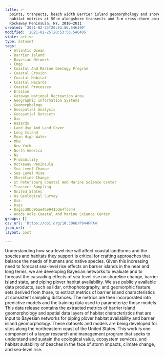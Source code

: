 ```yaml
---
title: >-
  points, transects, beach width Barrier island geomorphology and shorebird
  habitat metrics at 50-m alongshore transects and 5-m cross-shore points
  Rockaway Peninsula, NY, 2010–2011
created: '2021-02-25T20:53:56.546399'
modified: '2021-02-25T20:53:56.546406'
state: active
type: dataset
tags:
  - Atlantic Ocean
  - Barrier Island
  - Bayesian Network
  - Cmgp
  - Coastal And Marine Geology Program
  - Coastal Erosion
  - Coastal Habitat
  - Coastal Hazards
  - Coastal Processes
  - Erosion
  - Gateway National Recreation Area
  - Geographic Information Systems
  - Geomorphology
  - Geospatial Analysis
  - Geospatial Datasets
  - Gis
  - Hazards
  - Land Use And Land Cover
  - Long Island
  - Mean High Water
  - Mhw
  - New York
  - North America
  - Ny
  - Probability
  - Rockaway Peninsula
  - Sea Level Change
  - Sea Level Rise
  - Shoreline Change
  - St Petersburg Coastal And Marine Science Center
  - Transect Sampling
  - United States
  - Us Geological Survey
  - Usa
  - Usgs
  - Usgs5d0bc95ae4b0941bde4fc644
  - Woods Hole Coastal And Marine Science Center
groups: []
csv_url: 'https://doi.org/10.5066/P944FPA4'
json_url: ''
layout: post

---
```

Understanding how sea-level rise will affect coastal landforms and the species and habitats they support is critical for crafting approaches that balance the needs of humans and native species. Given this increasing need to forecast sea-level rise effects on barrier islands in the near and long terms, we are developing Bayesian networks to evaluate and to forecast the cascading effects of sea-level rise on shoreline change, barrier island state, and piping plover habitat availability. We use publicly available data products, such as lidar, orthophotography, and geomorphic feature sets derived from those, to extract metrics of barrier island characteristics at consistent sampling distances. The metrics are then incorporated into predictive models and the training data used to parameterize those models. This data release contains the extracted metrics of barrier island geomorphology and spatial data layers of habitat characteristics that are input to Bayesian networks for piping plover habitat availability and barrier island geomorphology. These datasets and models are being developed for sites along the northeastern coast of the United States. This work is one component of a larger research and management program that seeks to understand and sustain the ecological value, ecosystem services, and habitat suitability of beaches in the face of storm impacts, climate change, and sea-level rise.
